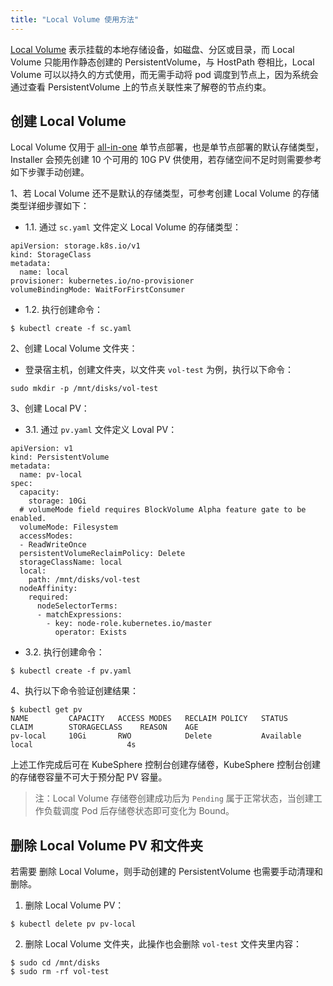 ```yaml
---
title: "Local Volume 使用方法"
---
```


[Local Volume](https://kubernetes.io/docs/concepts/storage/volumes/#local) 表示挂载的本地存储设备，如磁盘、分区或目录，而 Local Volume 只能用作静态创建的 PersistentVolume，与 HostPath 卷相比，Local Volume 可以以持久的方式使用，而无需手动将 pod 调度到节点上，因为系统会通过查看 PersistentVolume 上的节点关联性来了解卷的节点约束。

## 创建 Local Volume

Local Volume 仅用于 [all-in-one](../../installation/all-in-one) 单节点部署，也是单节点部署的默认存储类型，Installer 会预先创建 10 个可用的 10G PV 供使用，若存储空间不足时则需要参考如下步骤手动创建。

1、若 Local Volume 还不是默认的存储类型，可参考创建 Local Volume 的存储类型详细步骤如下：


- 1.1. 通过 `sc.yaml` 文件定义 Local Volume 的存储类型：

```
apiVersion: storage.k8s.io/v1
kind: StorageClass
metadata:
  name: local
provisioner: kubernetes.io/no-provisioner
volumeBindingMode: WaitForFirstConsumer
```

- 1.2. 执行创建命令：

```
$ kubectl create -f sc.yaml
```

2、创建 Local Volume 文件夹：


*  登录宿主机，创建文件夹，以文件夹 `vol-test` 为例，执行以下命令：

```
sudo mkdir -p /mnt/disks/vol-test
```

3、创建 Local PV：


- 3.1. 通过 `pv.yaml` 文件定义 Loval PV：

```
apiVersion: v1
kind: PersistentVolume
metadata:
  name: pv-local
spec:
  capacity:
    storage: 10Gi 
  # volumeMode field requires BlockVolume Alpha feature gate to be enabled.
  volumeMode: Filesystem
  accessModes:
  - ReadWriteOnce
  persistentVolumeReclaimPolicy: Delete
  storageClassName: local
  local:
    path: /mnt/disks/vol-test
  nodeAffinity:
    required:
      nodeSelectorTerms:
      - matchExpressions:
        - key: node-role.kubernetes.io/master
          operator: Exists
```

- 3.2. 执行创建命令：

```
$ kubectl create -f pv.yaml
```

4、执行以下命令验证创建结果：

```
$ kubectl get pv
NAME         CAPACITY   ACCESS MODES   RECLAIM POLICY   STATUS      CLAIM        STORAGECLASS    REASON    AGE
pv-local     10Gi       RWO            Delete           Available                local                     4s
```

上述工作完成后可在 KubeSphere 控制台创建存储卷，KubeSphere 控制台创建的存储卷容量不可大于预分配 PV 容量。

> 注：Local Volume 存储卷创建成功后为 `Pending` 属于正常状态，当创建工作负载调度 Pod 后存储卷状态即可变化为 Bound。

## 删除 Local Volume PV 和文件夹 

若需要 删除 Local Volume，则手动创建的 PersistentVolume 也需要手动清理和删除。

1. 删除 Local Volume PV：

```
$ kubectl delete pv pv-local
```

2. 删除 Local Volume 文件夹，此操作也会删除 `vol-test` 文件夹里内容：

```
$ sudo cd /mnt/disks
$ sudo rm -rf vol-test
```